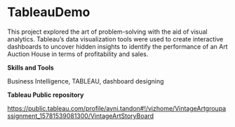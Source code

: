 # TableauDemo

This project explored the art of problem-solving with the aid of visual analytics. Tableau’s data visualization tools were used to create interactive dashboards to uncover hidden insights to identify the performance of an Art Auction House in terms of profitability and sales.

**Skills and Tools**

Business Intelligence, TABLEAU, dashboard designing

**Tableau Public repository**

https://public.tableau.com/profile/avni.tandon#!/vizhome/VintageArtgroupassignment_15781539081300/VintageArtStoryBoard
